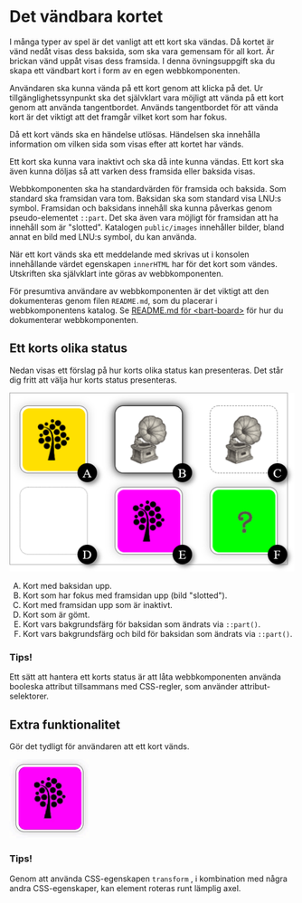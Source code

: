 # Det vändbara kortet

I många typer av spel är det vanligt att ett kort ska vändas. Då kortet är vänd nedåt visas dess baksida, som ska vara gemensam för all kort. Är brickan vänd uppåt visas dess framsida. I denna övningsuppgift ska du skapa ett vändbart kort i form av en egen webbkomponenten.

Användaren ska kunna vända på ett kort genom att klicka på det. Ur tillgänglighetssynpunkt ska det självklart vara möjligt att vända på ett kort genom att använda tangentbordet. Används tangentbordet för att vända kort är det viktigt att det framgår vilket kort som har fokus.

Då ett kort vänds ska en händelse utlösas. Händelsen ska innehålla information om vilken sida som visas efter att kortet har vänds.

Ett kort ska kunna vara inaktivt och ska då inte kunna vändas. Ett kort ska även kunna döljas så att varken dess framsida eller baksida visas.

Webbkomponenten ska ha standardvärden för framsida och baksida. Som standard ska framsidan vara tom. Baksidan ska som standard visa LNU:s symbol. Framsidan och baksidans innehåll ska kunna påverkas genom pseudo-elementet `::part`. Det ska även vara möjligt för framsidan att ha innehåll som är "slotted". Katalogen `public/images` innehåller bilder, bland annat en bild med LNU:s symbol, du kan använda.

När ett kort vänds ska ett meddelande med skrivas ut i konsolen innehållande värdet egenskapen `innerHTML` har för det kort som vändes. Utskriften ska självklart inte göras av webbkomponenten.

För presumtiva användare av webbkomponenten är det viktigt att den dokumenteras genom filen `README.md`, som du placerar i webbkomponentens katalog. Se [README.md för &lt;bart-board&gt;](https://gitlab.lnu.se/1dv025/content/exercises/module-b/bart-board/-/blob/master/src/components/bart-board/README.md) för hur du dokumenterar webbkomponenten.

## Ett korts olika status

Nedan visas ett förslag på hur korts olika status kan presenteras. Det står dig fritt att välja hur korts status presenteras.

![tile-examples.png](./.readme/tile-examples.png)

<ol type="A">
    <li>Kort med baksidan upp.</li>
    <li>Kort som har fokus med framsidan upp (bild "slotted").</li>
    <li>Kort med framsidan upp som är inaktivt.</li>
    <li>Kort som är gömt.</li>
    <li>Kort vars bakgrundsfärg för baksidan som ändrats via <code>::part()</code>.</li>
    <li>Kort vars bakgrundsfärg och bild för baksidan som ändrats via <code>::part()</code>.</li>
</ol>

### Tips!

Ett sätt att hantera ett korts status är att låta webbkomponenten använda booleska attribut tillsammans med CSS-regler, som använder attribut-selektorer.

## Extra funktionalitet

Gör det tydligt för användaren att ett kort vänds.

![flipping-tile.gif](./.readme/flipping-tile.gif)

### Tips!

Genom att använda CSS-egenskapen `transform` , i kombination med några andra CSS-egenskaper, kan element roteras runt lämplig axel.
